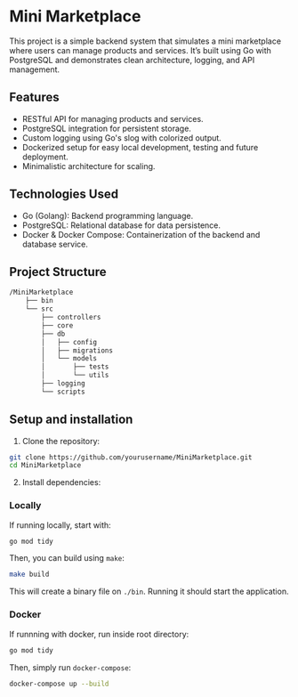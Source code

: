 # Mini Marketplace

This project is a simple backend system that simulates a mini marketplace where users 
can manage products and services. It’s built using Go with PostgreSQL and demonstrates 
clean architecture, logging, and API management.

## Features

- RESTful API for managing products and services.
- PostgreSQL integration for persistent storage.
- Custom logging using Go's slog with colorized output.
- Dockerized setup for easy local development, testing and future deployment.
- Minimalistic architecture for scaling.

## Technologies Used

- Go (Golang): Backend programming language.
- PostgreSQL: Relational database for data persistence.
- Docker & Docker Compose: Containerization of the backend and database service.

## Project Structure


```bash
/MiniMarketplace
    ├── bin
    └── src
        ├── controllers
        ├── core
        ├── db
        │   ├── config
        │   ├── migrations
        │   └── models
        │       ├── tests
        │       └── utils
        ├── logging
        └── scripts
```

## Setup and installation

1. Clone the repository:

```bash
git clone https://github.com/yourusername/MiniMarketplace.git
cd MiniMarketplace
```

2. Install dependencies:

### Locally

If running locally, start with:

```bash
go mod tidy
```
Then, you can build using `make`:

```bash
make build
```

This will create a binary file on `./bin`. Running it should start the
application.

### Docker

If runnning with docker, run inside root directory:

```bash
go mod tidy
```

Then, simply run `docker-compose`:

```bash
docker-compose up --build
```

